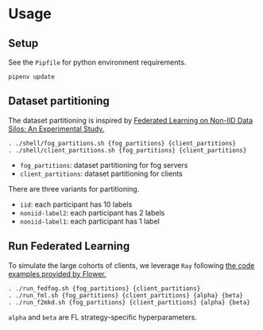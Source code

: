 # Usage
## Setup
See the `Pipfile` for python environment requirements.
```
pipenv update
```

## Dataset partitioning
The dataset partitioning is inspired by [Federated Learning on Non-IID Data Silos: An Experimental Study.](https://arxiv.org/pdf/2102.02079.pdf)

```
. ./shell/fog_partitions.sh {fog_partitions} {client_partitions}
. ./shell/client_partitions.sh {fog_partitions} {client_partitions}
```
* `fog_partitions`: dataset partitioning for fog servers 
* `client_partitions`: dataset partitioning for clients

There are three variants for partitioning.
* `iid`: each participant has 10 labels
* `noniid-label2`: each participant has 2 labels
* `noniid-label1`: each participant has 1 label

## Run Federated Learning
To simulate the large cohorts of clients, we leverage `Ray` following [the code examples provided by Flower.](https://github.com/adap/flower/blob/main/e2e/e2e-pytorch/simulation.py)
```
. ./run_fedfog.sh {fog_partitions} {client_partitions}
. ./run_fml.sh {fog_partitions} {client_partitions} {alpha} {beta}
. ./run_f2mkd.sh {fog_partitions} {client_partitions} {alpha} {beta}
```
`alpha` and `beta` are FL strategy-specific hyperparameters.
